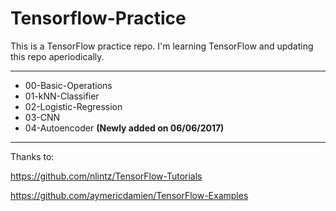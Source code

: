 # Tensorflow-Practice

This is a TensorFlow practice repo. I'm learning TensorFlow and updating this repo aperiodically.

---
* 00-Basic-Operations
* 01-kNN-Classifier 
* 02-Logistic-Regression
* 03-CNN
* 04-Autoencoder __(Newly added on 06/06/2017)__
---

Thanks to:

https://github.com/nlintz/TensorFlow-Tutorials

https://github.com/aymericdamien/TensorFlow-Examples